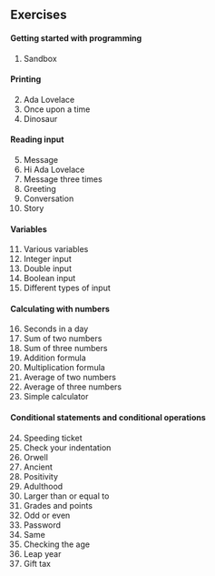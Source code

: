 
## Exercises

#### Getting started with programming
1. Sandbox

#### Printing 
2. Ada Lovelace
3. Once upon a time
4. Dinosaur

#### Reading input
5. Message
6. Hi Ada Lovelace
7. Message three times
8. Greeting
9. Conversation
10. Story

#### Variables 
11. Various variables
12. Integer input
13. Double input
14. Boolean input
15. Different types of input

#### Calculating with numbers
16. Seconds in a day
17. Sum of two numbers
18. Sum of three numbers
19. Addition formula
20. Multiplication formula
21. Average of two numbers
22. Average of three numbers
23. Simple calculator

#### Conditional statements and conditional operations
24. Speeding ticket
25. Check your indentation
26. Orwell
27. Ancient
28. Positivity
29. Adulthood
30. Larger than or equal to
31. Grades and points
32. Odd or even
33. Password
34. Same
35. Checking the age
36. Leap year
37. Gift tax